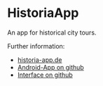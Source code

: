 # HistoriaApp

An app for historical city tours.

Further information:

* [historia-app.de](https://historia-app.de/)
* [Android-App on github](https://github.com/spinfo/HistoriaApp)
* [Interface on github](https://github.com/spinfo/HistoriaInterface)
